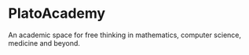 # PlatoAcademy
An academic space for free thinking in mathematics, computer science, medicine and beyond. 
